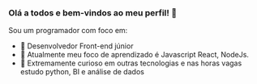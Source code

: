 ### Olá a todos e bem-vindos ao meu perfil! 👋

<!-- Here are some ideas to get you started: -->
Sou um programador com foco em:

- 🔭 Desenvolvedor Front-end júnior
- 🌱 Atualmente meu foco de aprendizado é Javascript React, NodeJs.
- 👯 Extremamente curioso em outras tecnologias e nas horas vagas estudo python, BI e análise de dados
<!--
- 🤔 I’m looking for help with ...
- 💬 Ask me about ...
- 📫 How to reach me: ...
- 😄 Pronouns: ...
- ⚡ Fun fact: ...
-->

